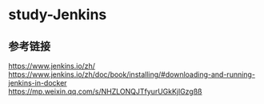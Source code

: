 # study-Jenkins

## 参考链接
https://www.jenkins.io/zh/
https://www.jenkins.io/zh/doc/book/installing/#downloading-and-running-jenkins-in-docker
https://mp.weixin.qq.com/s/NHZLONQJTfyurUGkKjlGzgßß